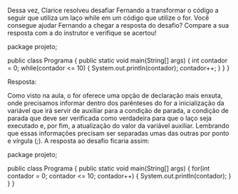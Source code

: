 Dessa vez, Clarice resolveu desafiar Fernando a transformar o código a seguir que utiliza um laço while em um código que utilize o for. Você consegue ajudar Fernando a chegar a resposta do desafio? Compare a sua resposta com a do instrutor e verifique se acertou!

package projeto;

public class Programa {
    public static void main(String[] args) {
        int contador = 0;
        while(contador <= 10) {
            System.out.println(contador);
            contador++;
        }
    }
}

Resposta:

Como visto na aula, o for oferece uma opção de declaração mais enxuta, onde precisamos informar dentro dos parênteses do for a inicialização da variável que irá servir de auxiliar para a condição de parada, a condição de parada que deve ser verificada como verdadeira para que o laço seja executado e, por fim, a atualização do valor da variável auxiliar. Lembrando que essas informações precisam ser separadas umas das outras por ponto e vírgula (;). A resposta ao desafio ficaria assim:

package projeto;

public class Programa {
    public static void main(String[] args) {
        for(int contador = 0; contador <= 10; contador++) {
            System.out.println(contador);
        }
    }
}